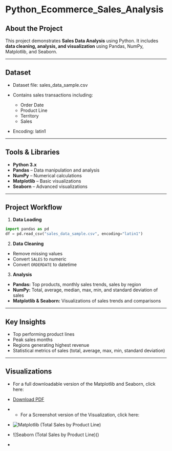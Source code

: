 # Python_Ecommerce_Sales_Analysis
## About the Project

This project demonstrates **Sales Data Analysis** using Python.
It includes **data cleaning, analysis, and visualization** using Pandas, NumPy, Matplotlib, and Seaborn.

---

## Dataset

* Dataset file: sales_data_sample.csv
* Contains sales transactions including:

  * Order Date
  * Product Line
  * Territory
  * Sales
* Encoding: latin1

---

## Tools & Libraries

* **Python 3.x**
* **Pandas** – Data manipulation and analysis
* **NumPy** – Numerical calculations
* **Matplotlib** – Basic visualizations
* **Seaborn** – Advanced visualizations

---

## Project Workflow

1. **Data Loading**

```python
import pandas as pd
df = pd.read_csv("sales_data_sample.csv", encoding="latin1")
```

2. **Data Cleaning**

* Remove missing values
* Convert `SALES` to numeric
* Convert `ORDERDATE` to datetime

3. **Analysis**

* **Pandas:** Top products, monthly sales trends, sales by region
* **NumPy:** Total, average, median, max, min, and standard deviation of sales
* **Matplotlib & Seaborn:** Visualizations of sales trends and comparisons

---

## Key Insights

* Top performing product lines
* Peak sales months
* Regions generating highest revenue
* Statistical metrics of sales (total, average, max, min, standard deviation)

---

## Visualizations

- For a full downloadable version of the Matplotlib and Seaborn, click here:
- [Download PDF](https://github.com/lakshmankumar22022000-arch/Python_Ecommerce_Sales_Analysis/blob/main/Matplotlib%2C%20Seaborn%20Visualization.pdf)

- - For a Screenshot version of the Visualization, click here:
- ![Matplotlib (Total Sales by Product Line)]()
- ![Seaborn (Total Sales by Product Line)()
-




